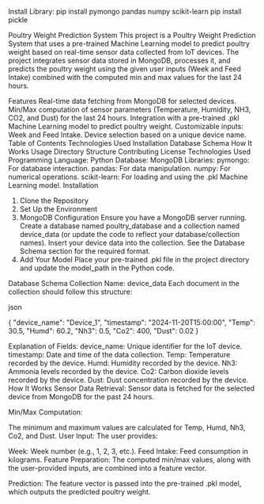 Install Library:
pip install pymongo pandas numpy scikit-learn
pip install pickle


Poultry Weight Prediction System
This project is a Poultry Weight Prediction System that uses a pre-trained Machine Learning model to predict poultry weight based on real-time sensor data collected from IoT devices. The project integrates sensor data stored in MongoDB, processes it, and predicts the poultry weight using the given user inputs (Week and Feed Intake) combined with the computed min and max values for the last 24 hours.

Features
Real-time data fetching from MongoDB for selected devices.
Min/Max computation of sensor parameters (Temperature, Humidity, NH3, CO2, and Dust) for the last 24 hours.
Integration with a pre-trained .pkl Machine Learning model to predict poultry weight.
Customizable inputs: Week and Feed Intake.
Device selection based on a unique device name.
Table of Contents
Technologies Used
Installation
Database Schema
How It Works
Usage
Directory Structure
Contributing
License
Technologies Used
Programming Language: Python
Database: MongoDB
Libraries:
pymongo: For database interaction.
pandas: For data manipulation.
numpy: For numerical operations.
scikit-learn: For loading and using the .pkl Machine Learning model.
Installation
1. Clone the Repository
2. Set Up the Environment
3. MongoDB Configuration
Ensure you have a MongoDB server running.
Create a database named poultry_database and a collection named device_data (or update the code to reflect your database/collection names).
Insert your device data into the collection. See the Database Schema section for the required format.
4. Add Your Model
Place your pre-trained .pkl file in the project directory and update the model_path in the Python code.

Database Schema
Collection Name: device_data
Each document in the collection should follow this structure:

json

{
  "device_name": "Device_1",
  "timestamp": "2024-11-20T15:00:00",
  "Temp": 30.5,
  "Humd": 60.2,
  "Nh3": 0.5,
  "Co2": 400,
  "Dust": 0.02
}

Explanation of Fields:
device_name: Unique identifier for the IoT device.
timestamp: Date and time of the data collection.
Temp: Temperature recorded by the device.
Humd: Humidity recorded by the device.
Nh3: Ammonia levels recorded by the device.
Co2: Carbon dioxide levels recorded by the device.
Dust: Dust concentration recorded by the device.
How It Works
Sensor Data Retrieval:
Sensor data is fetched for the selected device from MongoDB for the past 24 hours.

Min/Max Computation:

The minimum and maximum values are calculated for Temp, Humd, Nh3, Co2, and Dust.
User Input:
The user provides:

Week: Week number (e.g., 1, 2, 3, etc.).
Feed Intake: Feed consumption in kilograms.
Feature Preparation:
The computed min/max values, along with the user-provided inputs, are combined into a feature vector.

Prediction:
The feature vector is passed into the pre-trained .pkl model, which outputs the predicted poultry weight.
